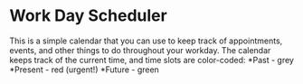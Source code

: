 # Work Day Scheduler

This is a simple calendar that you can use to keep track of appointments, events, and other things to do throughout your workday.
The calendar keeps track of the current time, and time slots are color-coded:
*Past - grey
*Present - red (urgent!)
*Future - green
